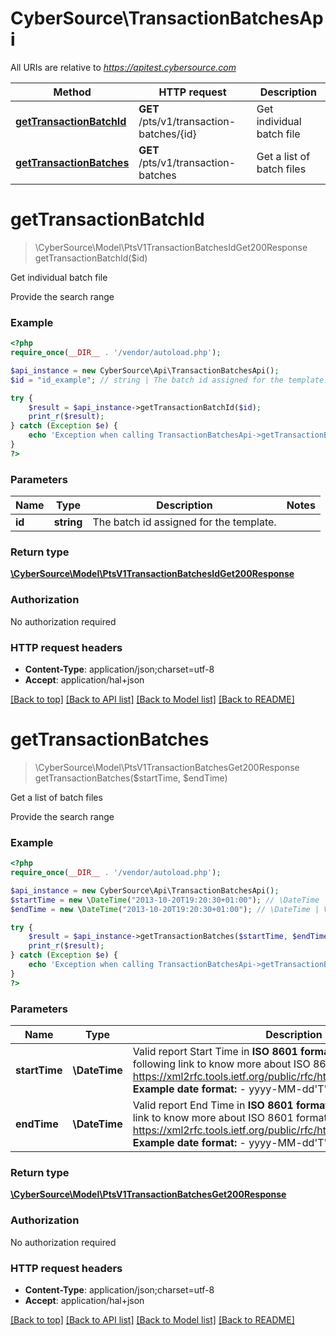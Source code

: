 # CyberSource\TransactionBatchesApi

All URIs are relative to *https://apitest.cybersource.com*

Method | HTTP request | Description
------------- | ------------- | -------------
[**getTransactionBatchId**](TransactionBatchesApi.md#getTransactionBatchId) | **GET** /pts/v1/transaction-batches/{id} | Get individual batch file
[**getTransactionBatches**](TransactionBatchesApi.md#getTransactionBatches) | **GET** /pts/v1/transaction-batches | Get a list of batch files


# **getTransactionBatchId**
> \CyberSource\Model\PtsV1TransactionBatchesIdGet200Response getTransactionBatchId($id)

Get individual batch file

Provide the search range

### Example
```php
<?php
require_once(__DIR__ . '/vendor/autoload.php');

$api_instance = new CyberSource\Api\TransactionBatchesApi();
$id = "id_example"; // string | The batch id assigned for the template.

try {
    $result = $api_instance->getTransactionBatchId($id);
    print_r($result);
} catch (Exception $e) {
    echo 'Exception when calling TransactionBatchesApi->getTransactionBatchId: ', $e->getMessage(), PHP_EOL;
}
?>
```

### Parameters

Name | Type | Description  | Notes
------------- | ------------- | ------------- | -------------
 **id** | **string**| The batch id assigned for the template. |

### Return type

[**\CyberSource\Model\PtsV1TransactionBatchesIdGet200Response**](../Model/PtsV1TransactionBatchesIdGet200Response.md)

### Authorization

No authorization required

### HTTP request headers

 - **Content-Type**: application/json;charset=utf-8
 - **Accept**: application/hal+json

[[Back to top]](#) [[Back to API list]](../../README.md#documentation-for-api-endpoints) [[Back to Model list]](../../README.md#documentation-for-models) [[Back to README]](../../README.md)

# **getTransactionBatches**
> \CyberSource\Model\PtsV1TransactionBatchesGet200Response getTransactionBatches($startTime, $endTime)

Get a list of batch files

Provide the search range

### Example
```php
<?php
require_once(__DIR__ . '/vendor/autoload.php');

$api_instance = new CyberSource\Api\TransactionBatchesApi();
$startTime = new \DateTime("2013-10-20T19:20:30+01:00"); // \DateTime | Valid report Start Time in **ISO 8601 format** Please refer the following link to know more about ISO 8601 format. - https://xml2rfc.tools.ietf.org/public/rfc/html/rfc3339.html#anchor14   **Example date format:**   - yyyy-MM-dd'T'HH:mm:ss.SSSZZ
$endTime = new \DateTime("2013-10-20T19:20:30+01:00"); // \DateTime | Valid report End Time in **ISO 8601 format** Please refer the following link to know more about ISO 8601 format. - https://xml2rfc.tools.ietf.org/public/rfc/html/rfc3339.html#anchor14   **Example date format:**   - yyyy-MM-dd'T'HH:mm:ss.SSSZZ

try {
    $result = $api_instance->getTransactionBatches($startTime, $endTime);
    print_r($result);
} catch (Exception $e) {
    echo 'Exception when calling TransactionBatchesApi->getTransactionBatches: ', $e->getMessage(), PHP_EOL;
}
?>
```

### Parameters

Name | Type | Description  | Notes
------------- | ------------- | ------------- | -------------
 **startTime** | **\DateTime**| Valid report Start Time in **ISO 8601 format** Please refer the following link to know more about ISO 8601 format. - https://xml2rfc.tools.ietf.org/public/rfc/html/rfc3339.html#anchor14   **Example date format:**   - yyyy-MM-dd&#39;T&#39;HH:mm:ss.SSSZZ |
 **endTime** | **\DateTime**| Valid report End Time in **ISO 8601 format** Please refer the following link to know more about ISO 8601 format. - https://xml2rfc.tools.ietf.org/public/rfc/html/rfc3339.html#anchor14   **Example date format:**   - yyyy-MM-dd&#39;T&#39;HH:mm:ss.SSSZZ |

### Return type

[**\CyberSource\Model\PtsV1TransactionBatchesGet200Response**](../Model/PtsV1TransactionBatchesGet200Response.md)

### Authorization

No authorization required

### HTTP request headers

 - **Content-Type**: application/json;charset=utf-8
 - **Accept**: application/hal+json

[[Back to top]](#) [[Back to API list]](../../README.md#documentation-for-api-endpoints) [[Back to Model list]](../../README.md#documentation-for-models) [[Back to README]](../../README.md)

